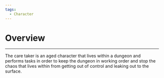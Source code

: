 ```yaml
---
tags:
  - Character
---
```

# Overview
---
The care taker is an aged character that lives within a dungeon and performs tasks in order to keep the dungeon in working order and stop the chaos that lives within from getting out of control and leaking out to the surface. 